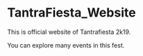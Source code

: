# TantraFiesta_Website
 
This is official website of Tantrafiesta 2k19.

You can explore many events in this fest.
